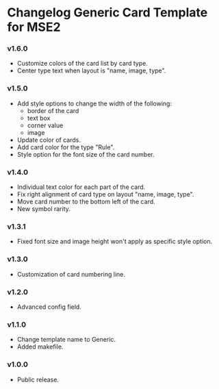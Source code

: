# Changelog Generic Card Template for MSE2

### v1.6.0
+ Customize colors of the card list by card type.
+ Center type text when layout is "name, image, type".
### v1.5.0
+ Add style options to change the width of the following:
  + border of the card
  + text box
  + corner value
  + image
+ Update color of cards.
+ Add card color for the type "Rule".
+ Style option for the font size of the card number.

### v1.4.0
+ Individual text color for each part of the card.
+ Fix right alignment of card type on layout "name, image, type".
+ Move card number to the bottom left of the card.
+ New symbol rarity.

### v1.3.1
+ Fixed font size and image height won't apply as specific style option.

### v1.3.0
+ Customization of card numbering line.

### v1.2.0
+ Advanced config field.

### v1.1.0
+ Change template name to Generic.
+ Added makefile.

### v1.0.0
+ Public release.